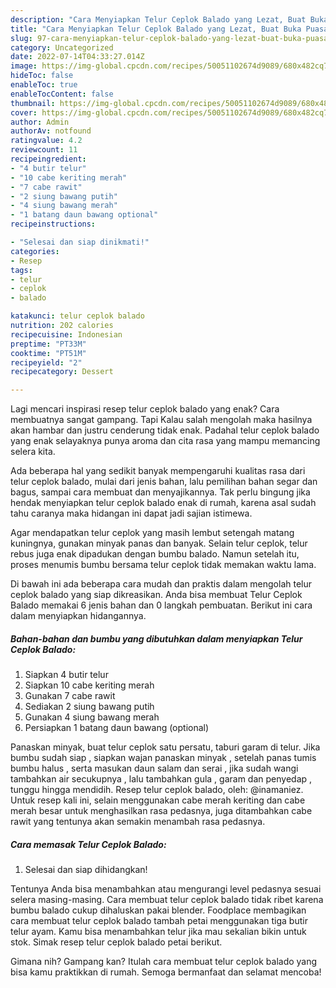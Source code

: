 ```yaml
---
description: "Cara Menyiapkan Telur Ceplok Balado yang Lezat, Buat Buka Puasa Enak Banget"
title: "Cara Menyiapkan Telur Ceplok Balado yang Lezat, Buat Buka Puasa Enak Banget"
slug: 97-cara-menyiapkan-telur-ceplok-balado-yang-lezat-buat-buka-puasa-enak-banget
category: Uncategorized
date: 2022-07-14T04:33:27.014Z
image: https://img-global.cpcdn.com/recipes/50051102674d9089/680x482cq70/telur-ceplok-balado-foto-resep-utama.jpg
hideToc: false
enableToc: true
enableTocContent: false
thumbnail: https://img-global.cpcdn.com/recipes/50051102674d9089/680x482cq70/telur-ceplok-balado-foto-resep-utama.jpg
cover: https://img-global.cpcdn.com/recipes/50051102674d9089/680x482cq70/telur-ceplok-balado-foto-resep-utama.jpg
author: Admin
authorAv: notfound
ratingvalue: 4.2
reviewcount: 11
recipeingredient:
- "4 butir telur"
- "10 cabe keriting merah"
- "7 cabe rawit"
- "2 siung bawang putih"
- "4 siung bawang merah"
- "1 batang daun bawang optional"
recipeinstructions:

- "Selesai dan siap dinikmati!"
categories:
- Resep
tags:
- telur
- ceplok
- balado

katakunci: telur ceplok balado 
nutrition: 202 calories
recipecuisine: Indonesian
preptime: "PT33M"
cooktime: "PT51M"
recipeyield: "2"
recipecategory: Dessert

---
```



Lagi mencari inspirasi resep telur ceplok balado yang enak? Cara membuatnya sangat gampang. Tapi Kalau salah mengolah maka hasilnya akan hambar dan justru cenderung tidak enak. Padahal telur ceplok balado yang enak selayaknya punya aroma dan cita rasa yang mampu memancing selera kita.


Ada beberapa hal yang sedikit banyak mempengaruhi kualitas rasa dari telur ceplok balado, mulai dari jenis bahan, lalu pemilihan bahan segar dan bagus, sampai cara membuat dan menyajikannya. Tak perlu bingung jika hendak menyiapkan telur ceplok balado enak di rumah, karena asal sudah tahu caranya maka hidangan ini dapat jadi sajian istimewa.

Agar mendapatkan telur ceplok yang masih lembut setengah matang kuningnya, gunakan minyak panas dan banyak. Selain telur ceplok, telur rebus juga enak dipadukan dengan bumbu balado. Namun setelah itu, proses menumis bumbu bersama telur ceplok tidak memakan waktu lama.


Di bawah ini ada beberapa cara mudah dan praktis dalam mengolah telur ceplok balado yang siap dikreasikan. Anda bisa membuat Telur Ceplok Balado memakai 6 jenis bahan dan 0 langkah pembuatan. Berikut ini cara dalam menyiapkan hidangannya.

<!--inarticleads1-->

##### Bahan-bahan dan bumbu yang dibutuhkan dalam menyiapkan Telur Ceplok Balado:

1. Siapkan 4 butir telur
1. Siapkan 10 cabe keriting merah
1. Gunakan 7 cabe rawit
1. Sediakan 2 siung bawang putih
1. Gunakan 4 siung bawang merah
1. Persiapkan 1 batang daun bawang (optional)


Panaskan minyak, buat telur ceplok satu persatu, taburi garam di telur. Jika bumbu sudah siap , siapkan wajan panaskan minyak , setelah panas tumis bumbu halus , serta masukan daun salam dan serai , jika sudah wangi tambahkan air secukupnya , lalu tambahkan gula , garam dan penyedap , tunggu hingga mendidih. Resep telur ceplok balado, oleh: @inamaniez. Untuk resep kali ini, selain menggunakan cabe merah keriting dan cabe merah besar untuk menghasilkan rasa pedasnya, juga ditambahkan cabe rawit yang tentunya akan semakin menambah rasa pedasnya. 

<!--inarticleads2-->

##### Cara memasak Telur Ceplok Balado:


1. Selesai dan siap dihidangkan!

Tentunya Anda bisa menambahkan atau mengurangi level pedasnya sesuai selera masing-masing. Cara membuat telur ceplok balado tidak ribet karena bumbu balado cukup dihaluskan pakai blender. Foodplace membagikan cara membuat telur ceplok balado tambah petai menggunakan tiga butir telur ayam. Kamu bisa menambahkan telur jika mau sekalian bikin untuk stok. Simak resep telur ceplok balado petai berikut. 

Gimana nih? Gampang kan? Itulah cara membuat telur ceplok balado yang bisa kamu praktikkan di rumah. Semoga bermanfaat dan selamat mencoba!
